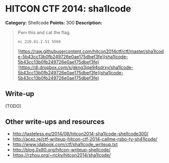# HITCON CTF 2014: sha1lcode

**Category:** Shellcode
**Points:** 300
**Description:**

> Pwn this and cat the flag.
>
> ```bash
> nc 210.61.2.51 5566
> ```
>
> [https://raw.githubusercontent.com/hitcon2014ctf/ctf/master/sha1lcode-5b43cc13b0fb249726e0ae175dbef3fe](sha1lcode-5b43cc13b0fb249726e0ae175dbef3fe)
> [https://dl.dropbox.com/s/gkng3jqe94sdrxy/sha1lcode-5b43cc13b0fb249726e0ae175dbef3fe](sha1lcode-5b43cc13b0fb249726e0ae175dbef3fe)

## Write-up

(TODO)

## Other write-ups and resources

* <http://tasteless.eu/2014/08/hitcon2014-sha1lcode-shellcode300/>
* <http://acez.re/ctf-writeup-hitcon-ctf-2014-callme-rsbo-ty-sh41lcode/>
* <http://www.idabook.com/ctf/sha1lcode_writeup.txt>
* <http://blog.0x80.org/hitcon-writeup-shellcode/>
* <https://rzhou.org/~ricky/hitcon2014/sha1lcode/>
